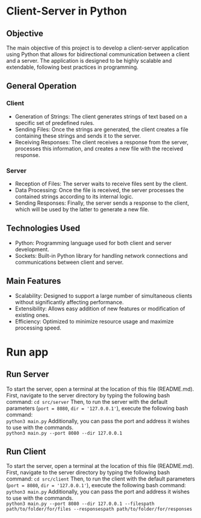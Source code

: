 # Client-Server in Python
## Objective
The main objective of this project is to develop a client-server application using Python that allows for bidirectional communication between a client and a server. The application is designed to be highly scalable and extendable, following best practices in programming.

## General Operation
### Client
- Generation of Strings: The client generates strings of text based on a specific set of predefined rules.
- Sending Files: Once the strings are generated, the client creates a file containing these strings and sends it to the server.
- Receiving Responses: The client receives a response from the server, processes this information, and creates a new file with the received response.
### Server
- Reception of Files: The server waits to receive files sent by the client.
- Data Processing: Once the file is received, the server processes the contained strings according to its internal logic.
- Sending Responses: Finally, the server sends a response to the client, which will be used by the latter to generate a new file.
## Technologies Used
- Python: Programming language used for both client and server development.
- Sockets: Built-in Python library for handling network connections and communications between client and server.
## Main Features
- Scalability: Designed to support a large number of simultaneous clients without significantly affecting performance.
- Extensibility: Allows easy addition of new features or modification of existing ones.
- Efficiency: Optimized to minimize resource usage and maximize processing speed.

# Run app
## Run Server
To start the server, open a terminal at the location of this file (README.md). First, navigate to the server directory by typing the following bash command: 
    ```cd src/server```
Then, to run the server with the default parameters (`port = 8080`, `dir = '127.0.0.1'`), execute the following bash command:    
    ```python3 main.py```
Additionally, you can pass the port and address it wishes to use with the commands.    
    ```python3 main.py --port 8080 --dir 127.0.0.1```

## Run Client
To start the server, open a terminal at the location of this file (README.md). First, navigate to the server directory by typing the following bash command: 
    ```cd src/client```
Then, to run the client with the default parameters (`port = 8080`, `dir = '127.0.0.1'`), execute the following bash command:    
    ```python3 main.py```
Additionally, you can pass the port and address it wishes to use with the commands.    
    ```python3 main.py --port 8080 --dir 127.0.0.1 --filespath path/to/folder/for/files --responsespath path/to/folder/for/responses```


